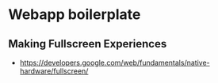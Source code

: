 # Webapp boilerplate

## Making Fullscreen Experiences

* https://developers.google.com/web/fundamentals/native-hardware/fullscreen/
